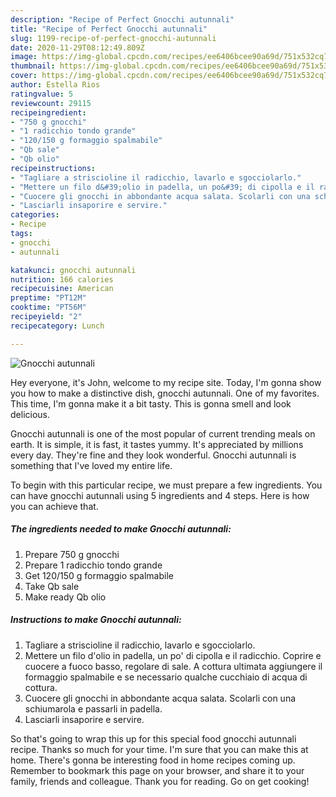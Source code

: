 ```yaml
---
description: "Recipe of Perfect Gnocchi autunnali"
title: "Recipe of Perfect Gnocchi autunnali"
slug: 1199-recipe-of-perfect-gnocchi-autunnali
date: 2020-11-29T08:12:49.809Z
image: https://img-global.cpcdn.com/recipes/ee6406bcee90a69d/751x532cq70/gnocchi-autunnali-recipe-main-photo.jpg
thumbnail: https://img-global.cpcdn.com/recipes/ee6406bcee90a69d/751x532cq70/gnocchi-autunnali-recipe-main-photo.jpg
cover: https://img-global.cpcdn.com/recipes/ee6406bcee90a69d/751x532cq70/gnocchi-autunnali-recipe-main-photo.jpg
author: Estella Rios
ratingvalue: 5
reviewcount: 29115
recipeingredient:
- "750 g gnocchi"
- "1 radicchio tondo grande"
- "120/150 g formaggio spalmabile"
- "Qb sale"
- "Qb olio"
recipeinstructions:
- "Tagliare a striscioline il radicchio, lavarlo e sgocciolarlo."
- "Mettere un filo d&#39;olio in padella, un po&#39; di cipolla e il radicchio. Coprire e cuocere a fuoco basso, regolare di sale. A cottura ultimata aggiungere il formaggio spalmabile e se necessario qualche cucchiaio di acqua di cottura."
- "Cuocere gli gnocchi in abbondante acqua salata. Scolarli con una schiumarola e passarli in padella."
- "Lasciarli insaporire e servire."
categories:
- Recipe
tags:
- gnocchi
- autunnali

katakunci: gnocchi autunnali 
nutrition: 166 calories
recipecuisine: American
preptime: "PT12M"
cooktime: "PT56M"
recipeyield: "2"
recipecategory: Lunch

---
```



![Gnocchi autunnali](https://img-global.cpcdn.com/recipes/ee6406bcee90a69d/751x532cq70/gnocchi-autunnali-recipe-main-photo.jpg)

Hey everyone, it's John, welcome to my recipe site. Today, I'm gonna show you how to make a distinctive dish, gnocchi autunnali. One of my favorites. This time, I'm gonna make it a bit tasty. This is gonna smell and look delicious.



Gnocchi autunnali is one of the most popular of current trending meals on earth. It is simple, it is fast, it tastes yummy. It's appreciated by millions every day. They're fine and they look wonderful. Gnocchi autunnali is something that I've loved my entire life.


To begin with this particular recipe, we must prepare a few ingredients. You can have gnocchi autunnali using 5 ingredients and 4 steps. Here is how you can achieve that.

<!--inarticleads1-->

##### The ingredients needed to make Gnocchi autunnali:

1. Prepare 750 g gnocchi
1. Prepare 1 radicchio tondo grande
1. Get 120/150 g formaggio spalmabile
1. Take Qb sale
1. Make ready Qb olio




<!--inarticleads2-->

##### Instructions to make Gnocchi autunnali:

1. Tagliare a striscioline il radicchio, lavarlo e sgocciolarlo.
1. Mettere un filo d&#39;olio in padella, un po&#39; di cipolla e il radicchio. Coprire e cuocere a fuoco basso, regolare di sale. A cottura ultimata aggiungere il formaggio spalmabile e se necessario qualche cucchiaio di acqua di cottura.
1. Cuocere gli gnocchi in abbondante acqua salata. Scolarli con una schiumarola e passarli in padella.
1. Lasciarli insaporire e servire.




So that's going to wrap this up for this special food gnocchi autunnali recipe. Thanks so much for your time. I'm sure that you can make this at home. There's gonna be interesting food in home recipes coming up. Remember to bookmark this page on your browser, and share it to your family, friends and colleague. Thank you for reading. Go on get cooking!
